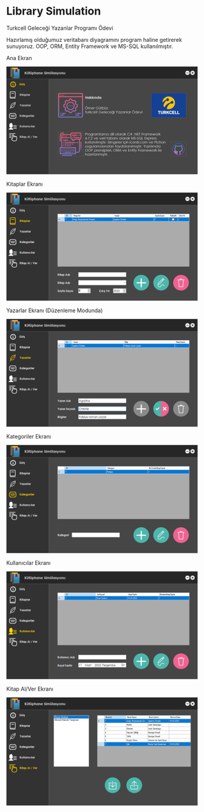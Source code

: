 
# Library Simulation

Turkcell Geleceği Yazanlar Programı Ödevi

Hazırlamış olduğumuz veritabanı diyagramını program haline getirerek sunuyoruz. OOP, ORM, Entity Framework ve MS-SQL kullanılmıştır.


Ana Ekran

![plot](./images/homePage.png)

Kitaplar Ekranı

![plot](./images/booksPage.png)

Yazarlar Ekranı (Düzenleme Modunda)

![plot](./images/authorsEditPage.png)

Kategoriler Ekranı

![plot](./images/categoriesPage.png)

Kullanıcılar Ekranı

![plot](./images/usersPage.png)

Kitap Al/Ver Ekranı

![plot](./images/takeBook.png)
